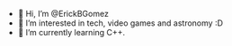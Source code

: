 - 👋 Hi, I’m @ErickBGomez
- 👀 I’m interested in tech, video games and astronomy :D
- 🌱 I’m currently learning C++.

<!---
ErickBGomez/ErickBGomez is a ✨ special ✨ repository because its `README.md` (this file) appears on your GitHub profile.
You can click the Preview link to take a look at your changes.
--->
